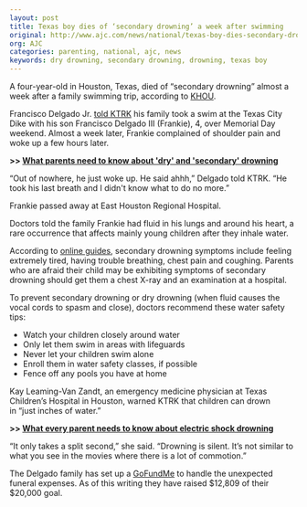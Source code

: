 ```yaml
---
layout: post
title: Texas boy dies of ‘secondary drowning’ a week after swimming
original: http://www.ajc.com/news/national/texas-boy-dies-secondary-drowning-week-after-swimming/rEGLuwDwGsbiZCUhwxEHNK/
org: AJC
categories: parenting, national, ajc, news
keywords: dry drowning, secondary drowning, drowning, texas boy
---
```


A four-year-old in Houston, Texas, died of “secondary drowning” almost a week after a family swimming trip, according to [KHOU](http://www.khou.com/news/local/family-warns-of-dry-drowning-after-son-dies-days-after-swimming/446413922).

<!--break-->

Francisco Delgado Jr. [told KTRK](http://abc13.com/news/child-dies-after-swimming-at-texas-city-dike/2068971/) his family took a swim at the Texas City Dike with his son Francisco Delgado III (Frankie), 4, over Memorial Day weekend. Almost a week later, Frankie complained of shoulder pain and woke up a few hours later.

**﻿&gt;&gt; [What parents need to know about 'dry' and 'secondary' drowning](http://www.ajc.com/news/national/what-parents-need-know-about-dry-and-secondary-drowning/cpgV4W7xsFnv0FhPJHt0CI/)**  

“Out of nowhere, he just woke up. He said ahhh,” Delgado told KTRK. “He took his last breath and I didn't know what to do no more.”  

Frankie passed away at East Houston Regional Hospital. 

Doctors told the family Frankie had fluid in his lungs and around his heart, a rare occurrence that affects mainly young children after they inhale water. 

According to [online guides](http://www.webmd.com/children/features/secondary-drowning-dry-drowning#1), secondary drowning symptoms include feeling extremely tired, having trouble breathing, chest pain and coughing. Parents who are afraid their child may be exhibiting symptoms of secondary drowning should get them a chest X-ray and an examination at a hospital. 

To prevent secondary drowning or dry drowning (when fluid causes the vocal cords to spasm and close), doctors recommend these water safety tips: 

- Watch your children closely around water
- Only let them swim in areas with lifeguards
- Never let your children swim alone
- Enroll them in water safety classes, if possible
- Fence off any pools you have at home

Kay Leaming-Van Zandt, an emergency medicine physician at Texas Children’s Hospital in Houston, warned KTRK that children can drown in “just inches of water.” 

**&gt;&gt; [What every parent needs to know about electric shock drowning](http://www.ajc.com/news/national/what-every-parent-needs-know-about-electric-shock-drowning/uBNPEaMTNSBm84EcvjiUMO/)**   

“It only takes a split second,” she said. “Drowning is silent. It’s not similar to what you see in the movies where there is a lot of commotion.” 

The Delgado family has set up a [GoFundMe](https://www.gofundme.com/nbph8y-baby-frankies-funeral-expenses) to handle the unexpected funeral expenses. As of this writing they have raised $12,809 of their $20,000 goal. 